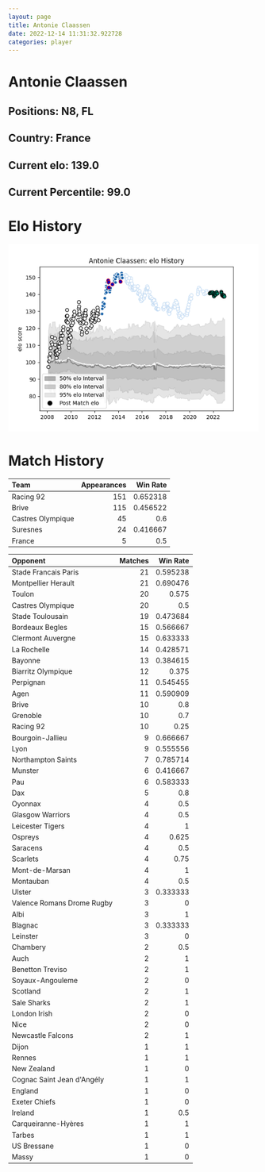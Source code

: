 ```yaml
---  
layout: page  
title: Antonie Claassen  
date: 2022-12-14 11:31:32.922728  
categories: player  
---
```

# Antonie Claassen

## Positions: N8, FL

## Country: France

## Current elo: 139.0

## Current Percentile: 99.0

# Elo History


![elo history](history_AntonieClaassen.png)
# Match History


| Team              |   Appearances |   Win Rate |
|:------------------|--------------:|-----------:|
| Racing 92         |           151 |   0.652318 |
| Brive             |           115 |   0.456522 |
| Castres Olympique |            45 |   0.6      |
| Suresnes          |            24 |   0.416667 |
| France            |             5 |   0.5      |

| Opponent                   |   Matches |   Win Rate |
|:---------------------------|----------:|-----------:|
| Stade Francais Paris       |        21 |   0.595238 |
| Montpellier Herault        |        21 |   0.690476 |
| Toulon                     |        20 |   0.575    |
| Castres Olympique          |        20 |   0.5      |
| Stade Toulousain           |        19 |   0.473684 |
| Bordeaux Begles            |        15 |   0.566667 |
| Clermont Auvergne          |        15 |   0.633333 |
| La Rochelle                |        14 |   0.428571 |
| Bayonne                    |        13 |   0.384615 |
| Biarritz Olympique         |        12 |   0.375    |
| Perpignan                  |        11 |   0.545455 |
| Agen                       |        11 |   0.590909 |
| Brive                      |        10 |   0.8      |
| Grenoble                   |        10 |   0.7      |
| Racing 92                  |        10 |   0.25     |
| Bourgoin-Jallieu           |         9 |   0.666667 |
| Lyon                       |         9 |   0.555556 |
| Northampton Saints         |         7 |   0.785714 |
| Munster                    |         6 |   0.416667 |
| Pau                        |         6 |   0.583333 |
| Dax                        |         5 |   0.8      |
| Oyonnax                    |         4 |   0.5      |
| Glasgow Warriors           |         4 |   0.5      |
| Leicester Tigers           |         4 |   1        |
| Ospreys                    |         4 |   0.625    |
| Saracens                   |         4 |   0.5      |
| Scarlets                   |         4 |   0.75     |
| Mont-de-Marsan             |         4 |   1        |
| Montauban                  |         4 |   0.5      |
| Ulster                     |         3 |   0.333333 |
| Valence Romans Drome Rugby |         3 |   0        |
| Albi                       |         3 |   1        |
| Blagnac                    |         3 |   0.333333 |
| Leinster                   |         3 |   0        |
| Chambery                   |         2 |   0.5      |
| Auch                       |         2 |   1        |
| Benetton Treviso           |         2 |   1        |
| Soyaux-Angouleme           |         2 |   0        |
| Scotland                   |         2 |   1        |
| Sale Sharks                |         2 |   1        |
| London Irish               |         2 |   0        |
| Nice                       |         2 |   0        |
| Newcastle Falcons          |         2 |   1        |
| Dijon                      |         1 |   1        |
| Rennes                     |         1 |   1        |
| New Zealand                |         1 |   0        |
| Cognac Saint Jean d'Angély |         1 |   1        |
| England                    |         1 |   0        |
| Exeter Chiefs              |         1 |   0        |
| Ireland                    |         1 |   0.5      |
| Carqueiranne-Hyères        |         1 |   1        |
| Tarbes                     |         1 |   1        |
| US Bressane                |         1 |   0        |
| Massy                      |         1 |   0        |